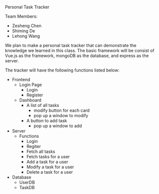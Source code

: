 Personal Task Tracker

Team Members:
- Zesheng Chen
- Shiming De
- Lehong Wang

We plan to make a personal task tracker that can demonstrate the knowledge we learned in this class. The basic framework will be consist of Vue.js as the framework, mongoDB as the database, and express as the server.

The tracker will have the following functions listed below:

- Frontend
    - Login Page
      - Login
      - Register
  - Dashboard
    - A list of all tasks
      - modify button for each card
      - pop up a window to modify
    - A button to add task
      - pop up a window to add
- Server
  - Functions
    - Login
    - Regiter
    - Fetch all tasks
    - Fetch tasks for a user
    - Add a task for a user
    - Modify a task for a user
    - Delete a task for a user
- Database
  - UserDB
  - TaskDB
